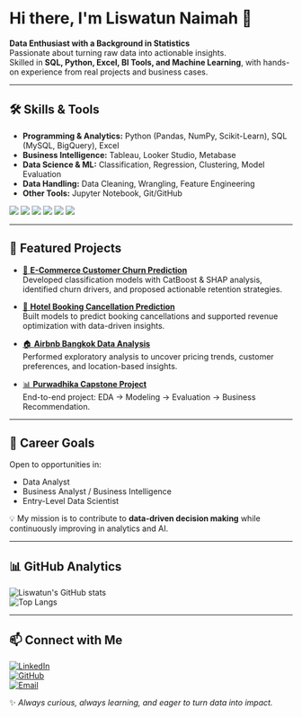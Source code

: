 # Hi there, I'm Liswatun Naimah 👋  

**Data Enthusiast with a Background in Statistics**  
Passionate about turning raw data into actionable insights.  
Skilled in **SQL, Python, Excel, BI Tools, and Machine Learning**, with hands-on experience from real projects and business cases.  

---

## 🛠️ Skills & Tools  

- **Programming & Analytics:** Python (Pandas, NumPy, Scikit-Learn), SQL (MySQL, BigQuery), Excel  
- **Business Intelligence:** Tableau, Looker Studio, Metabase  
- **Data Science & ML:** Classification, Regression, Clustering, Model Evaluation  
- **Data Handling:** Data Cleaning, Wrangling, Feature Engineering  
- **Other Tools:** Jupyter Notebook, Git/GitHub  

<p align="left">
  <img src="https://img.shields.io/badge/Python-3776AB?style=flat&logo=python&logoColor=white"/>
  <img src="https://img.shields.io/badge/SQL-336791?style=flat&logo=postgresql&logoColor=white"/>
  <img src="https://img.shields.io/badge/Excel-217346?style=flat&logo=microsoft-excel&logoColor=white"/>
  <img src="https://img.shields.io/badge/Tableau-E97627?style=flat&logo=tableau&logoColor=white"/>
  <img src="https://img.shields.io/badge/Looker%20Studio-4285F4?style=flat&logo=google&logoColor=white"/>
  <img src="https://img.shields.io/badge/BigQuery-669DF6?style=flat&logo=google-cloud&logoColor=white"/>
</p>  

---

## 📂 Featured Projects  

- [🛒 **E-Commerce Customer Churn Prediction**](link_repo)  
  Developed classification models with CatBoost & SHAP analysis, identified churn drivers, and proposed actionable retention strategies.  

- [🏨 **Hotel Booking Cancellation Prediction**](link_repo)  
  Built models to predict booking cancellations and supported revenue optimization with data-driven insights.  

- [🏠 **Airbnb Bangkok Data Analysis**](link_repo)  
  Performed exploratory analysis to uncover pricing trends, customer preferences, and location-based insights.  

- [📊 **Purwadhika Capstone Project**](link_repo)  
  End-to-end project: EDA → Modeling → Evaluation → Business Recommendation.  

---

## 🎯 Career Goals  

Open to opportunities in:  
- Data Analyst  
- Business Analyst / Business Intelligence  
- Entry-Level Data Scientist  

💡 My mission is to contribute to **data-driven decision making** while continuously improving in analytics and AI.  

---

## 📊 GitHub Analytics  

![Liswatun's GitHub stats](https://github-readme-stats.vercel.app/api?username=Liswatunnaimah&show_icons=true&theme=transparent)  
![Top Langs](https://github-readme-stats.vercel.app/api/top-langs/?username=Liswatunnaimah&layout=compact&theme=transparent)  

---

## 📫 Connect with Me  

[![LinkedIn](https://img.shields.io/badge/LinkedIn-0A66C2?style=flat&logo=linkedin&logoColor=white)](https://www.linkedin.com/in/liswatunnaimah/)  
[![GitHub](https://img.shields.io/badge/GitHub-181717?style=flat&logo=github&logoColor=white)](https://github.com/Liswatunnaimah)  
[![Email](https://img.shields.io/badge/Email-D14836?style=flat&logo=gmail&logoColor=white)](mailto:liswatunnaimah2@gmail.com)  

✨ *Always curious, always learning, and eager to turn data into impact.*  
